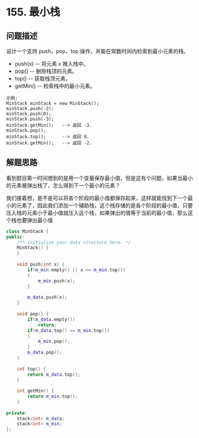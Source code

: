 # 155. 最小栈

## 问题描述
设计一个支持 push，pop，top 操作，并能在常数时间内检索到最小元素的栈。

+ push(x) -- 将元素 x 推入栈中。
+ pop() -- 删除栈顶的元素。
+ top() -- 获取栈顶元素。
+ getMin() -- 检索栈中的最小元素。

```
示例:
MinStack minStack = new MinStack();
minStack.push(-2);
minStack.push(0);
minStack.push(-3);
minStack.getMin();   --> 返回 -3.
minStack.pop();
minStack.top();      --> 返回 0.
minStack.getMin();   --> 返回 -2.
```

## 解题思路
看到题目第一时间想到的是用一个变量保存最小值，但是这有个问题，如果当最小的元素被弹出栈了，怎么得到下一个最小的元素？

我们接着想，是不是可以将各个阶段的最小值都保存起来，这样就能找到下一个最小的元素了，因此我们添加一个辅助栈，这个栈存储的是各个阶段的最小值，只要压入栈的元素小于最小值就压入这个栈，如果弹出的值等于当前的最小值，那么这个栈也要弹出最小值

```cpp
class MinStack {
public:
    /** initialize your data structure here. */
    MinStack() {
    }
    
    void push(int x) {
        if(m_min.empty() || x <= m_min.top())
        {
            m_min.push(x);
        }
        
        m_data.push(x);
    }
    
    void pop() {
        if(m_data.empty())
            return;
        if(m_data.top() == m_min.top())
        {
            m_min.pop();
        }
        m_data.pop();
    }
    
    int top() {
        return m_data.top();
    }
    
    int getMin() {
        return m_min.top();
    }
    
private:
    stack<int> m_data;
    stack<int> m_min;
};
```